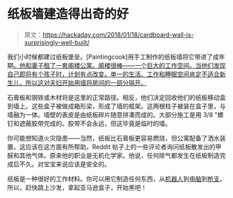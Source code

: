 # 纸板墙建造得出奇的好

> 原文：<https://hackaday.com/2018/01/18/cardboard-wall-is-surprisingly-well-built/>

我们小时候都建过纸板堡垒。[Paintingcook]用手工制作的纸板墙将它带进了成年期[。他和妻子租了一套阁楼公寓。阁楼很棒——一个巨大的工作空间。当他们发现自己即将有个孩子时，计划有点改变。单一的生活、工作和睡眠空间肯定不适合新生儿，所以这对夫妇开始用墙将房间的一部分隔开。](https://imgur.com/a/GwYeg)

石膏板和钢铁或木材将是这里的正常路径。相反，他们决定回收他们的纸板移动盒到墙上。这些盒子被做成箱形梁，形成了墙的框架。这两根柱子被装在盒子里，与墙融为一体。墙壁的表皮是由纸板碎片随意拼凑而成的。大部分施工是用 3/8 "螺钉和遮蔽胶带完成的。胶带不会永远，但这毕竟是临时的墙。

你可能想知道火灾隐患——当然，纸板比石膏板更容易燃烧，但公寓配备了洒水装置，这应该在这方面有所帮助。Reddit 帖子上的一些评论者询问纸板散发出的甲醛和其他气体。原来他的职业是无机化学家。他说，任何除气都发生在纸板制造完成后不久。对宝宝来说应该是安全的。

纸板是一种很好的工作材料。你可以用它制造任何东西，从[机器人](https://hackaday.com/2016/06/16/beautiful-cardboard-robot-build/)到[电脑](https://hackaday.com/2017/01/18/the-cardboard-computer/)到[枪支](https://hackaday.com/2017/06/14/cardboard-and-paper-gun-shows-off-clever-construction/)。所以，赶快跳上沙发，拿起亚马逊盒子，开始黑吧！